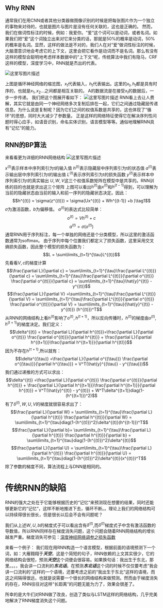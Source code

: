## **Why RNN** ##
通常我们在用CNN或者其他分类器做图像识别的时候是把每张图片作为一个独立的事物来对待的，也就是图片与图片是没有任何关联的，这也是正确的。
然而，我们在做词性标注的时候，例如：我爱你。“爱“这个词可以是动词，或者名词。如果我们把“爱“这个词独立出来对它来分类的话，那就是50%的概率是动词，50%的概率是名词。显然，这样的做法是不对的，我们人在对“爱“做词性标注的时候，大脑潜意识地会考虑它的上下文，这里会把它看作是动词而不是名词。那么有没有这样的模型会聪明地考虑样本数据中的“上下文“呢，传统算法中我们有隐马，CRF这样的模型，深度学习中，RNN就是杰出的代表。

![这里写图片描述](http://colah.github.io/posts/2015-08-Understanding-LSTMs/img/RNN-rolled.png)

上图是循环神经网络的缩览图，$x_t$代表输入，$h_t$代表输出。这里的$x_t,h_t$都是具有时序的，也就是$x_1,x_2...$之间都是相互关联的。
A的数据流是在接受$x_t$的数据后，一步一步传递。
我们把这个图展开看如下：
![这里写图片描述](http://colah.github.io/posts/2015-08-Understanding-LSTMs/img/RNN-unrolled.png)
RNN看上去让人费解，其实它就是由同一个神经网络多次复制后排在一起，它们之间通过隐藏层传递信息。为什么说是复制呢？因为它们之间的权值系数是共享的，这也体现了“循环“的思想，同时大大减少了参数量。
正是这样的网络特征使得它在解决序列性问题时得心应手，如语音识别，命名实体识别，语言模型等等。通俗地理解RNN具有“记忆“的能力。

## **RNN的BP算法** ##

来看看更为详细的RNN网络结构
![这里写图片描述](//img-blog.csdn.net/20180315141806621?watermark/2/text/Ly9ibG9nLmNzZG4ubmV0L20wXzM3NDkwMDM5/font/5a6L5L2T/fontsize/400/fill/I0JBQkFCMA==/dissolve/70)

$x^{(t)}$表示样本中序列索引为t的输入值
$h^{(t)}$表示隐藏层中序列索引为t的状态值
$a^{(t)}$表示输出层中序列索引为t的输出值
$L^{(t)}$表示序列索引为t的损失函数
$y^{(t)}$表示样本中序列索引为t的真实输出
$U,W,V$这三个权值系数矩阵在模型中是共享的。RNN训练的目的也就是求出这三个矩阵
上图可以看出$h^{(t)}$由$x^{(t)}$和$h^{(t-1)}$得到，可以理解为当前的隐藏状态由当前的输入和前一序列的隐藏状态决定。因此：
$$h^{(t)} = \sigma(z^{(t)}) = \sigma(Ux^{(t)} + Wh^{(t-1)} +b )\tag1$$
$\sigma$为激活函数，$b$为偏移值。
$a^{(t)}$的表达式比较简单：
$$o^{(t)} = Vh^{(t)} +c$$$$a^{(t)} = \sigma(o^{(t)})$$
通常RNN用于序列标注，每一个单独的网络还是个分类模型，所以这里的激活函数通常为softmax。
由于序列中每个位置我们都定义了损失函数，这里采用交叉熵损失函数，因此整个模型的损失函数为：
$$L = \sum\limits_{t=1}^{\tau}L^{(t)}$$
先看看$V,c$的梯度计算
$$\frac{\partial L}{\partial c} = \sum\limits_{t=1}^{\tau}\frac{\partial L^{(t)}}{\partial c} = \sum\limits_{t=1}^{\tau}\frac{\partial L^{(t)}}{\partial o^{(t)}} \frac{\partial o^{(t)}}{\partial c} = \sum\limits_{t=1}^{\tau}\hat{y}^{(t)} - y^{(t)}$$$$\frac{\partial L}{\partial V} =\sum\limits_{t=1}^{\tau}\frac{\partial L^{(t)}}{\partial V} = \sum\limits_{t=1}^{\tau}\frac{\partial L^{(t)}}{\partial o^{(t)}} \frac{\partial o^{(t)}}{\partial V} = \sum\limits_{t=1}^{\tau}(\hat{y}^{(t)} - y^{(t)}) (h^{(t)})^T$$
从RNN的网络结构上看$h^{(t)}$影响了$o^{(t)},h^{(t+1)}$，所以反向传播时，$h^{(t)}$的梯度由$o^{(t)},h^{(t+1)}$的梯度决定。我们定义：
$$\delta^{(t)} = \frac{\partial L}{\partial h^{(t)}}=\frac{\partial L}{\partial o^{(t)}} \frac{\partial o^{(t)}}{\partial h^{(t)}} + \frac{\partial L}{\partial h^{(t+1)}}\frac{\partial h^{(t+1)}}{\partial h^{(t)}}$$
因为不存在$h^{(\tau+1)}$,所以就有：
$$\delta^{(\tau)} =\frac{\partial L}{\partial o^{(\tau)}} \frac{\partial o^{(\tau)}}{\partial h^{(\tau)}} = V^T(\hat{y}^{(\tau)} - y^{(\tau)})$$
我们通过递推的方式可以求出：
$$\delta^{(t)} =\frac{\partial L}{\partial o^{(t)}} \frac{\partial o^{(t)}}{\partial h^{(t)}} + \frac{\partial L}{\partial h^{(t+1)}}\frac{\partial h^{(t+1)}}{\partial h^{(t)}} = V^T(\hat{y}^{(t)} - y^{(t)}) + W^T\delta^{(t+1)}diag(1-(h^{(t+1)})^2)$$
有了$\delta^{(t)},W,U,V$的梯度就很容易求出了：
$$\frac{\partial L}{\partial W} =  \sum\limits_{t=1}^{\tau}\frac{\partial L}{\partial h^{(t)}} \frac{\partial h^{(t)}}{\partial W} = \sum\limits_{t=1}^{\tau}diag(1-(h^{(t)})^2)\delta^{(t)}(h^{(t-1)})^T$$$$\frac{\partial L}{\partial b}= \sum\limits_{t=1}^{\tau}\frac{\partial L}{\partial h^{(t)}} \frac{\partial h^{(t)}}{\partial b} = \sum\limits_{t=1}^{\tau}diag(1-(h^{(t)})^2)\delta^{(t)}$$$$\frac{\partial L}{\partial U} = \sum\limits_{t=1}^{\tau}\frac{\partial L}{\partial h^{(t)}} \frac{\partial h^{(t)}}{\partial U} = \sum\limits_{t=1}^{\tau}diag(1-(h^{(t)})^2)\delta^{(t)}(x^{(t)})^T$$
除了参数的梯度不同，算法流程上与DNN是相同的。

传统RNN的缺陷
========
RNN的强大之处在于它能够根据历史的“记忆“来预测现在想要的结果，同时还能够更新它的“记忆“，这样不断地推进下去，循环不断。。理论上我们的网络结构可以持续得很长很长，但是很长以后会不会有问题呢？

我们从上述$W,U,b$的梯度式子可以看出含有$\delta^{(t)}$,而$\delta^{(t)}$梯度式子中含有激活函数的导数值，所以RNN同样存在梯度消失问题，这个问题会随着RNN网络结构的增长越发严重。梯度消失可参见：[深度神经网络调参之损失函数](http://blog.csdn.net/m0_37490039/article/details/79410327)

来看一个例子：
我们现在用RNN构造一个语言模型，根据前面的语境预测下一个词，如：大雁翱翔于***天空***，这是个简短的句子，RNN依赖的上文其实很少，它的网络结构会很短，预测***天空***这个词便会很容易。如果换句话：我出生于东北，那里。。。，我会讲一口流利的***东北话***。在预测***东北话***这个词的时候不仅仅要考虑“我会讲一口流利的“这样的一个语境，还要考虑之前的“我出生于东北“这样的语境，而这之间隔得很远，也就是说需要一个很长的网络结构来做预测。然而由于梯度消失的存在，RNN往往对这样“长距离“的问题无能为力了，效果会很差了。

所幸的是大牛们对RNN做了改良，创造了类似与LSTM这样的网络结构，几乎完美地解决了RNN梯度消失这个问题。